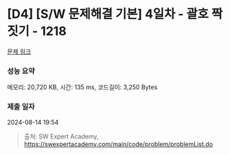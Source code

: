 # [D4] [S/W 문제해결 기본] 4일차 - 괄호 짝짓기 - 1218 

[문제 링크](https://swexpertacademy.com/main/code/problem/problemDetail.do?contestProbId=AV14eWb6AAkCFAYD) 

### 성능 요약

메모리: 20,720 KB, 시간: 135 ms, 코드길이: 3,250 Bytes

### 제출 일자

2024-08-14 19:54



> 출처: SW Expert Academy, https://swexpertacademy.com/main/code/problem/problemList.do
